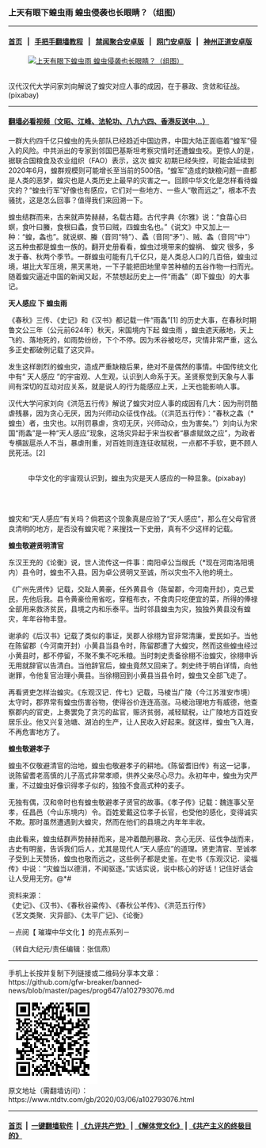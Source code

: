 ### 上天有眼下蝗虫雨 蝗虫侵袭也长眼睛？（组图）
------------------------

#### [首页](https://github.com/gfw-breaker/banned-news/blob/master/README.md) &nbsp;&nbsp;|&nbsp;&nbsp; [手把手翻墙教程](https://github.com/gfw-breaker/guides/wiki) &nbsp;&nbsp;|&nbsp;&nbsp; [禁闻聚合安卓版](https://github.com/gfw-breaker/bn-android) &nbsp;&nbsp;|&nbsp;&nbsp; [网门安卓版](https://github.com/oGate2/oGate) &nbsp;&nbsp;|&nbsp;&nbsp; [神州正道安卓版](https://github.com/SzzdOgate/update) 



<div><div class="featured_image">
 <a href="https://i.ntdtv.com/assets/uploads/2020/03/2020-03-06_123319.jpg" target="_blank">
  <figure>
   <img alt="上天有眼下蝗虫雨 蝗虫侵袭也长眼睛？（组图）" src="https://i.ntdtv.com/assets/uploads/2020/03/2020-03-06_123319-800x450.jpg"/>
  </figure><br/>
 </a>
 <span class="caption">
  汉代汉代大学问家刘向解说了蝗灾对应人事的成因，在于暴政、贪敛和征战。 (pixabay)
 </span>
</div>
</div><hr/>

#### [翻墙必看视频（文昭、江峰、法轮功、八九六四、香港反送中...）](https://github.com/gfw-breaker/banned-news/blob/master/pages/link3.md)

<div><div class="post_content" itemprop="articleBody">
 <p>
  一群大约四千亿只蝗虫的先头部队已经趋近中国边界，中国大陆正面临着“蝗军”侵入的风险。中共派出的专家到邻国巴基斯坦考察灾情时还遭蝗虫咬。更惊人的是，据联合国粮食及农业组织（FAO）表示，这次
  <ok href="https://www.ntdtv.com/gb/蝗灾.htm">
   蝗灾
  </ok>
  初期已经失控，可能会延续到2020年6月，蝗群规模则可能增长至当前的500倍。“蝗军”造成的缺粮问题一直都是人类的恶梦，蝗灾也是人类历史上最早的灾害之一。回顾中华文化是怎样看待蝗灾的？“蝗虫行军”好像也有感应，它们对一些地方、一些人“敬而远之”，根本不去骚扰，这是怎么回事？值得我们来回溯一下。
 </p>
 <p>
  蝗虫结群而来，古来就声势赫赫，名载古籍。古代字典《尔雅》说：“食苗心曰螟，食叶曰螣，食根曰蟊，食节曰贼，四蝗虫名也。”《说文》中又加上一种：“蝗，螽也”。就说螟、螣（音同“特”）、蟊（音同“矛”）、贼、螽（音同“中”）这五种虫都是蝗虫一族的。翻开史册看看，蝗虫过境带来的蝗祸、
  <ok href="https://www.ntdtv.com/gb/蝗灾.htm">
   蝗灾
  </ok>
  很多，多发于春、秋两个季节。一群蝗虫可能有几千亿只，是人类总人口的几百倍，蝗虫过境，堪比大军压境，黑天黑地，一下子能把田地里辛苦种植的五谷作物一扫而光。随着蝗灾逼近中国的新闻又起，不禁想起历史上一件“雨螽”（即下蝗虫）的大事记。
 </p>
 <p>
  <strong>
   <ok href="https://www.ntdtv.com/gb/天人感应.htm">
    天人感应
   </ok>
   下
   <ok href="https://www.ntdtv.com/gb/蝗虫雨.htm">
    蝗虫雨
   </ok>
  </strong>
 </p>
 <p>
  《春秋》三传、《史记》和《汉书》都记载一件“雨螽”[1] 的历史大事，在春秋时期鲁文公三年（公元前624年）秋天，宋国境内下起
  <ok href="https://www.ntdtv.com/gb/蝗虫雨.htm">
   蝗虫雨
  </ok>
  ，蝗虫遮天蔽地，天上飞的、落地死的，如雨势纷纷，下个不停。因为禾谷被吃尽，灾情非常严重，这么多正史都破例记载了这灾异。
 </p>
 <p>
  发生这样剧烈的蝗虫灾，造成严重缺粮后果，绝对不是偶然的事情。中国传统文化中有“
  <ok href="https://www.ntdtv.com/gb/天人感应.htm">
   天人感应
  </ok>
  ”的宇宙观、人生观，认识到人命系于天。圣贤察觉到天象与人事间有深切的互动对应关系，就是说人的行为能感应上天，上天也能影响人事。
 </p>
 <p>
  汉代大学问家刘向《洪范五行传》解说了蝗灾对应人事的成因有几大：因为刑罚酷虐残暴，因为贪心无厌，因为兴师动众征伐作战。（《洪范五行传》：“春秋之螽（*蝗虫）者，虫灾也。以刑罚暴虐，贪叨无厌，兴师动众，虫为害矣。”）刘向认为宋国“雨螽”是一种“天人感应”现象，这场灾异起于宋当权者“暴虐赋敛之应”，为政者专横跋扈杀人不当，暴虐刑重，对百姓则连连征收赋税，一点都不手软，更不顾人民死活。[2]
 </p>
 <figure class="wp-caption alignnone" id="attachment_102793077" style="width: 591px">
  <img alt="" class="size-full wp-image-102793077" src="https://i.ntdtv.com/assets/uploads/2020/03/2020-03-06_123119.jpg">
   <br/><figcaption class="wp-caption-text">
    中华文化的宇宙观认识到，蝗虫为灾是天人感应的一种显象。(pixabay)
   </figcaption><br/>
  </img>
 </figure><br/>
 <p>
  蝗灾和“天人感应”有关吗？倘若这个现象真是应验了“天人感应”，那么在父母官贤良清明的地方，是否没有蝗灾呢？来搜找一下史册，真有不少这样的记载。
 </p>
 <p>
  <strong>
   蝗虫敬避贤明清官
  </strong>
 </p>
 <p>
  东汉王充的《论衡》说，世人流传这一件事：南阳卓公当缑氏（*现在河南洛阳境内）县令时，蝗虫不入县。因为卓公贤明又至诚，所以灾虫不入他的境土。
 </p>
 <p>
  《广州先贤传》记载，交趾人黄豪，任外黄县令（陈留郡，今河南开封），克己爱民，先他后我。县令黄豪俭用省吃，穿粗布衣，不食肉只吃便宜的菜，所得的俸禄全部用来救济贫民，县境之内和乐泰平。当时邻县蝗虫为灾，独独外黄县没有蝗灾，年年谷物丰登。
 </p>
 <p>
  谢承的《后汉书》记载了类似的事证，吴郡人徐栩为官非常清廉，爱民如子。当他在陈留郡（今河南开封）小黄县当县令时，陈留郡遭了大蝗灾，然而这些蝗虫经过小黄县时，都不停留，不聚不集不吃禾粮。当时刺史责备徐栩不治蝗灾，徐栩申诉无用就辞官以告清白。当他辞官后，蝗虫竟然又回来了。刺史终于明白详情，向他谢罪，令他复官治理小黄县。当徐栩回到小黄县当县令时，蝗虫又全部飞走了。
 </p>
 <p>
  再看贤吏怎样治蝗灾。《东观汉记．传七》记载，马棱当广陵（今江苏淮安市境）太守时，郡界常有蝗虫伤害谷物，使得谷价连连高涨。马棱治理地方有威德，他查察郡内的官吏，上奏罢免了贪污的盐官，赈济贫弱，减轻赋税，让广陵地方百姓安居乐业。他又兴复池塘、湖泊的生产，让人民收入好起来。就这样，蝗虫飞入海，不再危害地方了。
 </p>
 <p>
  <strong>
   蝗虫敬避孝子
  </strong>
 </p>
 <p>
  蝗虫不仅敬避清官的治地，蝗虫也敬避孝子的耕地。《陈留耆旧传》有这一记事，说陈留耆老高慎的儿子高式非常孝顺，供养父亲尽心尽力。永初年中，蝗虫为灾严重，不过蝗虫好像识得孝子似的，独独不食高式种的麦子。
 </p>
 <p>
  无独有偶，汉和帝时也有蝗虫敬避孝子贤官的故事。《孝子传》记载：魏连事父至孝，任昌邑（今山东境内）令。百姓爱戴这位孝子长官，也受他的感化，变得诚实不欺。那时虽然遭遇到大蝗灾，然而在他们的县境之内年年丰收。
 </p>
 <p>
  由此看来，蝗虫结群声势赫赫而来，是冲着酷刑暴政、贪心无厌、征伐争战而来，古史有明鉴，告诉我们后人，尤其是现代人“天人感应”的道理。贤吏清官、至诚孝子受到上天赞扬，蝗虫也敬而远之，这些例子都是史鉴。在史书《东观汉记．梁福传》中说：“灾蝗当以德消，不闻驱逐。”实话实说，说中核心的好话！记住好话会让人受用无穷。@*#
 </p>
 <p>
  资料来源：
  <br/>
  《史记》、《汉书》、《春秋谷粱传》、《春秋公羊传》、《洪范五行传》
  <br/>
  《艺文类聚．灾异部》、《太平广记》、《论衡》
 </p>
 <p>
  －点阅【
  <ok href="https://www.ntdtv.com/gb/璀璨中华文化.htm">
   璀璨中华文化
  </ok>
  】的亮点系列－
 </p>
 <p>
  （转自大纪元/责任编辑：张信燕）
 </p>
 <div class="single_ad">
 </div>
</div>
</div>
<hr/>
手机上长按并复制下列链接或二维码分享本文章：<br/>
https://github.com/gfw-breaker/banned-news/blob/master/pages/prog647/a102793076.md <br/>
<a href='https://github.com/gfw-breaker/banned-news/blob/master/pages/prog647/a102793076.md'><img src='https://github.com/gfw-breaker/banned-news/blob/master/pages/prog647/a102793076.md.png'/></a> <br/>
原文地址（需翻墙访问）：https://www.ntdtv.com/gb/2020/03/06/a102793076.html


------------------------
#### [首页](https://github.com/gfw-breaker/banned-news/blob/master/README.md) &nbsp;|&nbsp; [一键翻墙软件](https://github.com/gfw-breaker/nogfw/blob/master/README.md) &nbsp;| [《九评共产党》](https://github.com/gfw-breaker/9ping.md/blob/master/README.md#九评之一评共产党是什么) | [《解体党文化》](https://github.com/gfw-breaker/jtdwh.md/blob/master/README.md) | [《共产主义的终极目的》](https://github.com/gfw-breaker/gczydzjmd.md/blob/master/README.md)


<img src='http://gfw-breaker.win/banned-news/pages/prog647/a102793076.md' width='0px' height='0px'/>